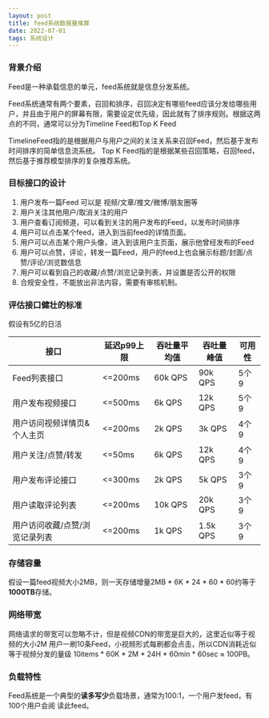 ```yaml
---
layout: post
title: feed系统数据量推算
date: 2022-07-01
tags: 系统设计
---
```


### 背景介绍

Feed是一种承载信息的单元，feed系统就是信息分发系统。



Feed系统通常有两个要素，召回和排序，召回决定有哪些feed应该分发给哪些用户，并且由于用户的屏幕有限，需要设定优先级，因此就有了排序规则。根据这两点的不同，通常可以分为Timeline Feed和Top K Feed

TimelineFeed指的是根据用户与用户之间的关注关系来召回Feed，然后基于发布时间排序的简单信息流系统。
Top K Feed指的是根据某些召回策略，召回feed，然后基于推荐模型排序的复杂推荐系统。



### 目标接口的设计

1. 用户发布一篇Feed 可以是 视频/文章/推文/微博/朋友圈等
2. 用户关注其他用户/取消关注的用户
3. 用户查看订阅频道，可以看到关注的用户发布的Feed，以发布时间排序
4. 用户可以点击某个feed，进入到当前feed的详情页面。
5. 用户可以点击某个用户头像，进入到该用户主页面，展示他曾经发布的Feed
6. 用户可以点赞，评论，转发一篇Feed，用户的feed上也会展示标题/封面/点赞/评论/浏览数信息
7. 用户可以看到自己的收藏/点赞/浏览记录列表，并设置是否公开的权限
8. 合规安全性，不能放出非法内容，需要有审核机制。



### 评估接口健壮的标准

假设有5亿的日活

| 接口                           | 延迟p99上限 | 吞吐量平均值 | 吞吐量峰值 | 可用性 |
| ------------------------------ | ----------- | ------------ | ---------- | ------ |
| Feed列表接口                   | <=200ms     | 60k  QPS     | 90k QPS    | 5个9   |
| 用户发布视频接口               | <=500ms     | 6k QPS       | 12k QPS    | 5个9   |
| 用户访问视频详情页&个人主页    | <=200ms     | 2k QPS       | 3k QPS     | 4个9   |
| 用户关注/点赞/转发             | <=50ms      | 6k QPS       | 12k QPS    | 4个9   |
| 用户发布评论接口               | <=300ms     | 2k QPS       | 5k QPS     | 3个9   |
| 用户读取评论列表               | <=200ms     | 10k QPS      | 20k QPS    | 3个9   |
| 用户访问收藏/点赞/浏览记录列表 | <=200ms     | 1k QPS       | 1.5k QPS   | 3个9   |

### 存储容量
假设一篇feed视频大小2MB，则一天存储增量2MB * 6K * 24 * 60 * 60约等于**1000TB**存储。
### 网络带宽
网络请求的带宽可以忽略不计，但是视频CDN的带宽是巨大的，这里近似等于视频的大小2M
用户一刷10条Feed，小视频形式每刷都会点击，所以CDN消耗近似等于视频分发的量级
10items * 60K * 2M *  24H * 60min * 60sec  ≈ 100PB。

### 负载特性
Feed系统是一个典型的**读多写少**负载场景，通常为100:1，一个用户发feed，有100个用户会阅
读此feed。